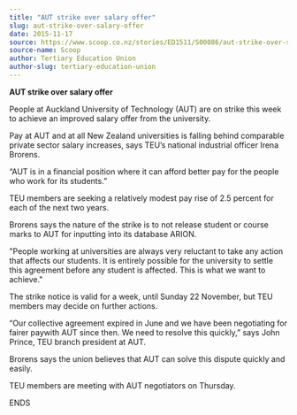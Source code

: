 ```yaml
---
title: "AUT strike over salary offer"
slug: aut-strike-over-salary-offer
date: 2015-11-17
source: https://www.scoop.co.nz/stories/ED1511/S00086/aut-strike-over-salary-offer.htm
source-name: Scoop
author: Tertiary Education Union
author-slug: tertiary-education-union
---
```


<p><strong>AUT strike over salary offer</strong></p>

<p>People at
Auckland University of Technology (AUT) are on strike this
week to achieve an improved salary offer from the
university.<p>

<p>Pay at AUT and at all New Zealand
universities is falling behind comparable private sector
salary increases, says TEU’s national industrial officer
Irena Brorens.<p>

<p>“AUT is in a financial position where it
can afford better pay for the people who work for its
students.”<p>

<p>TEU members are seeking a relatively modest
pay rise of 2.5 percent for each of the next two years.<p>

<p>Brorens says the nature of the strike is to not release
student or course marks to AUT for inputting into its
database ARION.<p>

<p>"People working at universities are
always very reluctant to take any action that affects our
students. It is entirely possible for the university to
settle this agreement before any student is affected. This
is what we want to achieve."<p>

<p>The strike notice is valid
for a week, until Sunday 22 November, but TEU members may
decide on further actions.<p>

<p>“Our collective agreement
expired in June and we have been negotiating for fairer
paywith AUT since then. We need to resolve this
quickly,” says John Prince, TEU branch president at AUT.<p>

<p>Brorens says the union believes that AUT can solve this
dispute quickly and easily.<p>

<p>TEU members are meeting with
AUT negotiators on
Thursday.</p>

<p>ENDS<p>

